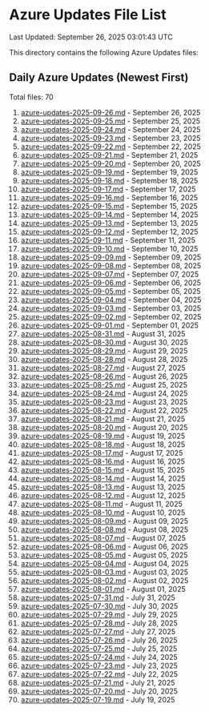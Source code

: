 # Azure Updates File List

Last Updated: September 26, 2025 03:01:43 UTC

This directory contains the following Azure Updates files:

## Daily Azure Updates (Newest First)

Total files: 70

1. [azure-updates-2025-09-26.md](./azure-updates-2025-09-26.md) - September 26, 2025
2. [azure-updates-2025-09-25.md](./azure-updates-2025-09-25.md) - September 25, 2025
3. [azure-updates-2025-09-24.md](./azure-updates-2025-09-24.md) - September 24, 2025
4. [azure-updates-2025-09-23.md](./azure-updates-2025-09-23.md) - September 23, 2025
5. [azure-updates-2025-09-22.md](./azure-updates-2025-09-22.md) - September 22, 2025
6. [azure-updates-2025-09-21.md](./azure-updates-2025-09-21.md) - September 21, 2025
7. [azure-updates-2025-09-20.md](./azure-updates-2025-09-20.md) - September 20, 2025
8. [azure-updates-2025-09-19.md](./azure-updates-2025-09-19.md) - September 19, 2025
9. [azure-updates-2025-09-18.md](./azure-updates-2025-09-18.md) - September 18, 2025
10. [azure-updates-2025-09-17.md](./azure-updates-2025-09-17.md) - September 17, 2025
11. [azure-updates-2025-09-16.md](./azure-updates-2025-09-16.md) - September 16, 2025
12. [azure-updates-2025-09-15.md](./azure-updates-2025-09-15.md) - September 15, 2025
13. [azure-updates-2025-09-14.md](./azure-updates-2025-09-14.md) - September 14, 2025
14. [azure-updates-2025-09-13.md](./azure-updates-2025-09-13.md) - September 13, 2025
15. [azure-updates-2025-09-12.md](./azure-updates-2025-09-12.md) - September 12, 2025
16. [azure-updates-2025-09-11.md](./azure-updates-2025-09-11.md) - September 11, 2025
17. [azure-updates-2025-09-10.md](./azure-updates-2025-09-10.md) - September 10, 2025
18. [azure-updates-2025-09-09.md](./azure-updates-2025-09-09.md) - September 09, 2025
19. [azure-updates-2025-09-08.md](./azure-updates-2025-09-08.md) - September 08, 2025
20. [azure-updates-2025-09-07.md](./azure-updates-2025-09-07.md) - September 07, 2025
21. [azure-updates-2025-09-06.md](./azure-updates-2025-09-06.md) - September 06, 2025
22. [azure-updates-2025-09-05.md](./azure-updates-2025-09-05.md) - September 05, 2025
23. [azure-updates-2025-09-04.md](./azure-updates-2025-09-04.md) - September 04, 2025
24. [azure-updates-2025-09-03.md](./azure-updates-2025-09-03.md) - September 03, 2025
25. [azure-updates-2025-09-02.md](./azure-updates-2025-09-02.md) - September 02, 2025
26. [azure-updates-2025-09-01.md](./azure-updates-2025-09-01.md) - September 01, 2025
27. [azure-updates-2025-08-31.md](./azure-updates-2025-08-31.md) - August 31, 2025
28. [azure-updates-2025-08-30.md](./azure-updates-2025-08-30.md) - August 30, 2025
29. [azure-updates-2025-08-29.md](./azure-updates-2025-08-29.md) - August 29, 2025
30. [azure-updates-2025-08-28.md](./azure-updates-2025-08-28.md) - August 28, 2025
31. [azure-updates-2025-08-27.md](./azure-updates-2025-08-27.md) - August 27, 2025
32. [azure-updates-2025-08-26.md](./azure-updates-2025-08-26.md) - August 26, 2025
33. [azure-updates-2025-08-25.md](./azure-updates-2025-08-25.md) - August 25, 2025
34. [azure-updates-2025-08-24.md](./azure-updates-2025-08-24.md) - August 24, 2025
35. [azure-updates-2025-08-23.md](./azure-updates-2025-08-23.md) - August 23, 2025
36. [azure-updates-2025-08-22.md](./azure-updates-2025-08-22.md) - August 22, 2025
37. [azure-updates-2025-08-21.md](./azure-updates-2025-08-21.md) - August 21, 2025
38. [azure-updates-2025-08-20.md](./azure-updates-2025-08-20.md) - August 20, 2025
39. [azure-updates-2025-08-19.md](./azure-updates-2025-08-19.md) - August 19, 2025
40. [azure-updates-2025-08-18.md](./azure-updates-2025-08-18.md) - August 18, 2025
41. [azure-updates-2025-08-17.md](./azure-updates-2025-08-17.md) - August 17, 2025
42. [azure-updates-2025-08-16.md](./azure-updates-2025-08-16.md) - August 16, 2025
43. [azure-updates-2025-08-15.md](./azure-updates-2025-08-15.md) - August 15, 2025
44. [azure-updates-2025-08-14.md](./azure-updates-2025-08-14.md) - August 14, 2025
45. [azure-updates-2025-08-13.md](./azure-updates-2025-08-13.md) - August 13, 2025
46. [azure-updates-2025-08-12.md](./azure-updates-2025-08-12.md) - August 12, 2025
47. [azure-updates-2025-08-11.md](./azure-updates-2025-08-11.md) - August 11, 2025
48. [azure-updates-2025-08-10.md](./azure-updates-2025-08-10.md) - August 10, 2025
49. [azure-updates-2025-08-09.md](./azure-updates-2025-08-09.md) - August 09, 2025
50. [azure-updates-2025-08-08.md](./azure-updates-2025-08-08.md) - August 08, 2025
51. [azure-updates-2025-08-07.md](./azure-updates-2025-08-07.md) - August 07, 2025
52. [azure-updates-2025-08-06.md](./azure-updates-2025-08-06.md) - August 06, 2025
53. [azure-updates-2025-08-05.md](./azure-updates-2025-08-05.md) - August 05, 2025
54. [azure-updates-2025-08-04.md](./azure-updates-2025-08-04.md) - August 04, 2025
55. [azure-updates-2025-08-03.md](./azure-updates-2025-08-03.md) - August 03, 2025
56. [azure-updates-2025-08-02.md](./azure-updates-2025-08-02.md) - August 02, 2025
57. [azure-updates-2025-08-01.md](./azure-updates-2025-08-01.md) - August 01, 2025
58. [azure-updates-2025-07-31.md](./azure-updates-2025-07-31.md) - July 31, 2025
59. [azure-updates-2025-07-30.md](./azure-updates-2025-07-30.md) - July 30, 2025
60. [azure-updates-2025-07-29.md](./azure-updates-2025-07-29.md) - July 29, 2025
61. [azure-updates-2025-07-28.md](./azure-updates-2025-07-28.md) - July 28, 2025
62. [azure-updates-2025-07-27.md](./azure-updates-2025-07-27.md) - July 27, 2025
63. [azure-updates-2025-07-26.md](./azure-updates-2025-07-26.md) - July 26, 2025
64. [azure-updates-2025-07-25.md](./azure-updates-2025-07-25.md) - July 25, 2025
65. [azure-updates-2025-07-24.md](./azure-updates-2025-07-24.md) - July 24, 2025
66. [azure-updates-2025-07-23.md](./azure-updates-2025-07-23.md) - July 23, 2025
67. [azure-updates-2025-07-22.md](./azure-updates-2025-07-22.md) - July 22, 2025
68. [azure-updates-2025-07-21.md](./azure-updates-2025-07-21.md) - July 21, 2025
69. [azure-updates-2025-07-20.md](./azure-updates-2025-07-20.md) - July 20, 2025
70. [azure-updates-2025-07-19.md](./azure-updates-2025-07-19.md) - July 19, 2025
